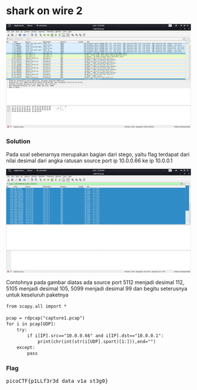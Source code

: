 <h1><b>shark on wire 2</b></h1>
<p align='center'>
  <img src="https://github.com/enomarozi/CTF-Writeup/blob/master/Wireshark/Images/shark%20on%20wire%202_1.png">
</p>
<h3><b>Solution</b></h3>
<p>Pada soal sebenarnya merupakan bagian dari stego, yaitu flag terdapat dari nilai desimal dari angka ratusan source port ip 10.0.0.66 ke ip 10.0.0.1</p>
<p align='center'>
  <img src="https://github.com/enomarozi/CTF-Writeup/blob/master/Wireshark/Images/shark%20on%20wire%202_2.png">
</p>
<p>Contohnya pada gambar diatas ada source port 5112 menjadi desimal 112, 5105 menjadi desimal 105, 5099 menjadi desimal 99 dan begitu seterusnya untuk keseluruh paketnya</p>

```python3
from scapy.all import *

pcap = rdpcap("capture1.pcap")
for i in pcap[UDP]:
    try:
        if i[IP].src=="10.0.0.66" and i[IP].dst=="10.0.0.1":
            print(chr(int(str(i[UDP].sport)[1:])),end="")
    except:
        pass
```

<h3><b>Flag</b></h3>
<pre>
picoCTF{p1LLf3r3d_data_v1a_st3g0}
</pre>
